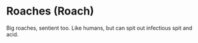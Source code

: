 # Roaches (Roach)

Big roaches, sentient too. Like humans, but can spit out infectious spit and acid.
